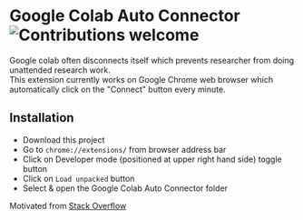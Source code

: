 # Google Colab Auto Connector ![Contributions welcome](https://img.shields.io/badge/contributions-welcome-orange.svg)

Google colab often disconnects itself which prevents researcher from doing unattended research work. <br />
This extension currently works on Google Chrome web browser which automatically click on the "Connect" button every minute. 

## Installation
- Download this project
- Go to `chrome://extensions/` from browser address bar
- Click on Developer mode (positioned at upper right hand side) toggle button
- Click on `Load unpacked` button
- Select & open the Google Colab Auto Connector  folder

Motivated from [Stack Overflow](https://stackoverflow.com/questions/57113226/how-to-prevent-google-colab-from-disconnecting/58275370#58275370)

